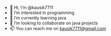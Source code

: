 - 👋 Hi, I’m @kausik7711
- 👀 I’m interested in programming    
- 🌱 I’m currently learning java    
- 💞️ I’m looking to collaborate on java projects
- 📫 You can reach me on kausik7711@gmail.com

<!---
kausik7711/kausik7711 is a ✨ special ✨ repository because its `README.md` (this file) appears on your GitHub profile.
You can click the Preview link to take a look at your changes.
--->
